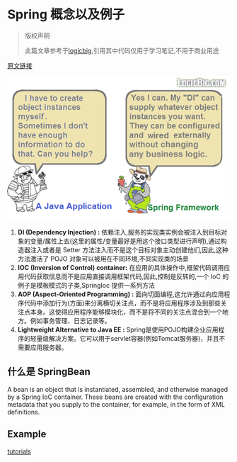 # Spring 概念以及例子

> 版权声明
>
> 此篇文章参考于[logicbig](https://www.logicbig.com/),引用其中代码仅用于学习笔记,不用于商业用途

[原文链接]()

![di-explained](assets/di-explained-20191105222038104.png)

1. **DI (Dependency Injection) :** 依赖注入,服务的实现类实例会被注入到目标对象的变量/属性上去(这里的属性/变量最好是用这个接口类型进行声明),通过构造器注入或者是 Setter 方法注入而不是这个目标对象主动创建他们,因此,这种方法激活了 POJO 对象可以被用在不同环境,不同实现类的场景
2. **IOC (Inversion of Control) container:** 在应用的具体操作中,框架代码调用应用代码获取信息而不是应用直接调用框架代码,因此,控制是反转的,一个 IoC 的例子是模板模式的子类,SpringIoc 提供一系列方法
3. **AOP (Aspect-Oriented Programming) :** 面向切面编程,这允许通过向应用程序代码中添加行为(方面)来分离横切关注点，而不是将应用程序涉及到那些关注点本身。这使得应用程序能够模块化，而不是将不同的关注点混合到一个地方。例如事务管理、日志记录等。
4. **Lightweight Alternative to Java EE :** Spring是使用POJO构建企业应用程序的轻量级解决方案。它可以用于servlet容器(例如Tomcat服务器)，并且不需要应用服务器。

## 什么是 SpringBean

 A bean is an object that is instantiated, assembled, and otherwise managed by a Spring IoC container. These beans are created with the configuration metadata that you supply to the container, for example, in the form of XML definitions.

## Example

 [tutorials](../../../../00-code/02-spring-framework/src/main/java/cn/eccto/study/springframework/tutorials) 